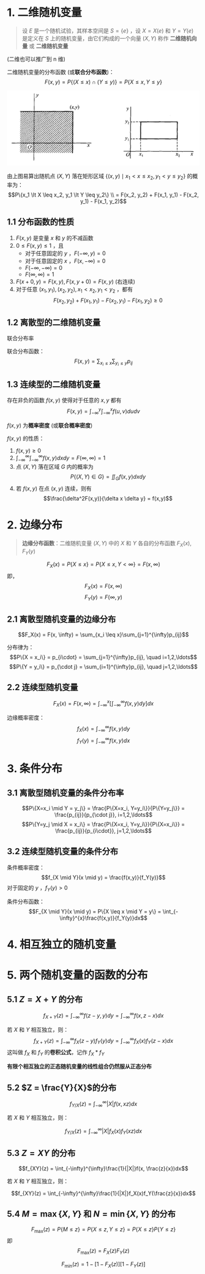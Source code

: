 

# 1. 二维随机变量

> 设 $E$ 是一个随机试验，其样本空间是 $S=\{e\}$ ，设 $X = X(e)$ 和 $Y = Y(e)$ 是定义在 $S$ 上的随机变量，由它们构成的一个向量 $(X,Y)$ 称作 **二维随机向量** 或 **二维随机变量**

(二维也可以推广到 n 维)

二维随机变量的分布函数 (或**联合分布函数**)：
$$F(x,y) = P\{(X \leq x) \cap (Y \leq y)\} = P\{X \leq x, Y \leq y\}$$

![概率分布](./2d_random_variables.png)

由上图易算出随机点 $(X,Y)$ 落在矩形区域 $\{(x,y) \mid x_1 \lt x \leq x_2, y_1 \lt y \leq y_2\}$ 的概率为：
$$P\{x_1 \lt X \leq x_2, y_1 \lt Y \leq y_2\} \\ = F(x_2, y_2) + F(x_1, y_1) - F(x_2, y_1) - F(x_1, y_2)$$

## 1.1 分布函数的性质

1. $F(x,y)$ 是变量 $x$ 和 $y$ 的不减函数
2. $0 \leq F(x,y) \leq 1$ ，且
   - 对于任意固定的 $y$ ，$F(-\infty, y) = 0$
   - 对于任意固定的 $x$ ，$F(x, -\infty) = 0$
   - $F(-\infty, -\infty) = 0$
   - $F(\infty, \infty) = 1$
3. $F(x+0, y) = F(x,y), F(x, y+0) = F(x,y)$ (右连续)
4. 对于任意 $(x_1, y_1), (x_2, y_2), x_1 \lt x_2, y_1 \lt y_2$ ，都有
   $$F(x_2, y_2) + F(x_1, y_1) - F(x_2, y_1) - F(x_1, y_2) \geq 0$$

## 1.2 离散型的二维随机变量

联合分布率

联合分布函数：
$$F(x,y) = \sum_{x_i \leq x}\sum_{y_i \leq y}p_{ij}$$

## 1.3 连续型的二维随机变量

存在非负的函数 $f(x,y)$ 使得对于任意的 $x,y$ 都有
$$F(x,y) = \int_{-\infty}^{y}\int_{-\infty}^{x}f(u,v)dudv$$

$f(x,y)$ 为**概率密度** (或**联合概率密度**)

$f(x,y)$ 的性质：

1. $f(x,y) \geq 0$
2. $\int_{-\infty}^{\infty}\int_{-\infty}^{\infty}f(x,y)dxdy = F(\infty, \infty) = 1$
3. 点 $(X,Y)$ 落在区域 $G$ 内的概率为
   $$P\{(X, Y) \in G\} = \iint_Gf(x,y)dxdy$$
4. 若 $f(x,y)$ 在点 $(x,y)$ 连续，则有
   $$\frac{\delta^2F(x,y)}{\delta x \delta y} = f(x,y)$$

# 2. 边缘分布

> **边缘分布函数**：二维随机变量 $(X,Y)$ 中的 $X$ 和 $Y$ 各自的分布函数 $F_X(x), F_Y(y)$

$$F_X(x) = P\{X \leq x\} = P\{X \leq x, Y \lt \infty\} = F(x, \infty)$$
即，
$$F_X(x) = F(x, \infty)$$
$$F_Y(y) = F(\infty, y)$$

## 2.1 离散型随机变量的边缘分布

$$F_X(x) = F(x, \infty) = \sum_{x_i \leq x}\sum_{j=1}^{\infty}p_{ij}$$

分布律为：
$$P\{X = x_i\} = p_{i\cdot} = \sum_{j=1}^{\infty}p_{ij}, \quad i=1,2,\ldots$$
$$P\{Y = y_i\} = p_{\cdot j} = \sum_{i=1}^{\infty}p_{ij}, \quad j=1,2,\ldots$$

## 2.2 连续型随机变量

$$F_X(x) = F(x, \infty) = \int_{-\infty}^{x}\bigg[\int_{-\infty}^{\infty}f(x,y)dy\bigg]dx$$

边缘概率密度：
$$f_X(x) = \int_{-\infty}^{\infty}f(x,y)dy$$
$$f_Y(y) = \int_{-\infty}^{\infty}f(x,y)dx$$

# 3. 条件分布

## 3.1 离散型随机变量的条件分布率

$$P\{X=x_i \mid Y = y_j\} = \frac{P\{X=x_i, Y=y_i\}}{P\{Y=y_j\}} = \frac{p_{ij}}{p_{\cdot j}}, i=1,2,\ldots$$
$$P\{Y=y_j \mid X = x_i\} = \frac{P\{X=x_i, Y=y_i\}}{P\{X=x_i\}} = \frac{p_{ij}}{p_{i\cdot}}, j=1,2,\ldots$$

## 3.2 连续型随机变量的条件分布

条件概率密度：
$$f_{X \mid Y}(x \mid y) = \frac{f(x,y)}{f_Y(y)}$$
对于固定的 $y$ ，$f_Y(y) \gt 0$

条件分布函数：
$$F_{X \mid Y}(x \mid y) = P\{X \leq x \mid Y = y\} = \int_{-\infty}^{x}\frac{f(x,y)}{f_Y(y)}dx$$

# 4. 相互独立的随机变量

# 5. 两个随机变量的函数的分布

## 5.1 $Z = X + Y$ 的分布

$$f_{X+Y}(z) = \int_{-\infty}^{\infty}f(z-y, y)dy = \int_{-\infty}^{\infty}f(x, z-x)dx$$

若 $X$ 和 $Y$ 相互独立，则：
$$f_{X+Y}(z) = \int_{-\infty}^{\infty}f_X(z-y)f_Y(y)dy = \int_{-\infty}^{\infty}f_X(x)f_Y(z-x)dx$$
这叫做 $f_X$ 和 $f_Y$ 的**卷积公式**，记作 $f_X * f_Y$

**有限个相互独立的正态随机变量的线性组合仍然服从正态分布**

## 5.2 $Z = \frac{Y}{X}$的分布

$$f_{Y/X}(z) = \int_{-\infty}^{\infty}|X|f(x,xz)dx$$

若 $X$ 和 $Y$ 相互独立，则：

$$f_{Y/X}(z) = \int_{-\infty}^{\infty}|X|f_X(x)f_Y(xz)dx$$

## 5.3 $Z  = XY$ 的分布

$$f_{XY}(z) = \int_{-\infty}^{\infty}\frac{1}{|X|}f(x, \frac{z}{x})dx$$

若 $X$ 和 $Y$ 相互独立，则：

$$f_{XY}(z) = \int_{-\infty}^{\infty}\frac{1}{|X|}f_X(x)f_Y(\frac{z}{x})dx$$

## 5.4 $M=\max\{X,Y\}$ 和 $N=\min\{X,Y\}$ 的分布

$$F_{\max}(z) = P\{M \leq z\} = P\{X \leq z, Y \leq z\} = P\{X \leq z\}P\{Y \leq z\}$$
即
$$F_{\max}(z) = F_X(z)F_Y(z)$$

$$F_{\min}(z) = 1 - [1 - F_X(z)][1 - F_Y(z)]$$
